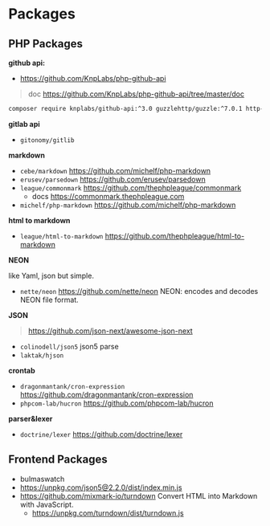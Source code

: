 # Packages

## PHP Packages

**github api:**

- https://github.com/KnpLabs/php-github-api

> doc https://github.com/KnpLabs/php-github-api/tree/master/doc

```bash
composer require knplabs/github-api:^3.0 guzzlehttp/guzzle:^7.0.1 http-interop/http-factory-guzzle:^1.0
```

**gitlab api**

- `gitonomy/gitlib`

**markdown**

- `cebe/markdown` https://github.com/michelf/php-markdown
- `erusev/parsedown` https://github.com/erusev/parsedown
- `league/commonmark` https://github.com/thephpleague/commonmark
  - docs https://commonmark.thephpleague.com
- `michelf/php-markdown` https://github.com/michelf/php-markdown

**html to markdown**

- `league/html-to-markdown` https://github.com/thephpleague/html-to-markdown

**NEON**

like Yaml, json but simple.

- `nette/neon` https://github.com/nette/neon NEON: encodes and decodes NEON file format.

**JSON**

> https://github.com/json-next/awesome-json-next

- `colinodell/json5` json5 parse
- `laktak/hjson`

**crontab**

- `dragonmantank/cron-expression` https://github.com/dragonmantank/cron-expression
- `phpcom-lab/hucron` https://github.com/phpcom-lab/hucron

**parser&lexer**

- `doctrine/lexer` https://github.com/doctrine/lexer

## Frontend Packages

- bulmaswatch
- https://unpkg.com/json5@2.2.0/dist/index.min.js
- https://github.com/mixmark-io/turndown Convert HTML into Markdown with JavaScript.
  - https://unpkg.com/turndown/dist/turndown.js